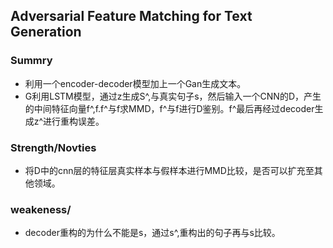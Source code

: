 ## Adversarial Feature Matching for Text Generation
### Summry
* 利用一个encoder-decoder模型加上一个Gan生成文本。
* G利用LSTM模型，通过z生成S^,与真实句子s，然后输入一个CNN的D，产生的中间特征向量f^,f.f^与f求MMD，f^与f进行D鉴别。f^最后再经过decoder生成z^进行重构误差。
### Strength/Novties
* 将D中的cnn层的特征层真实样本与假样本进行MMD比较，是否可以扩充至其他领域。
### weakeness/
* decoder重构的为什么不能是s，通过s^,重构出的句子再与s比较。
